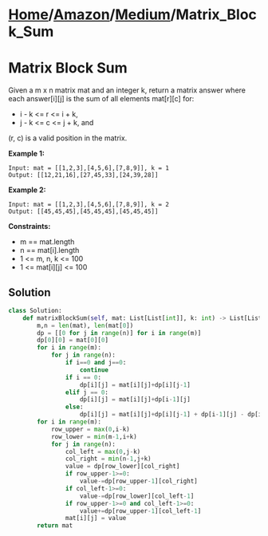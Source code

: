 # [Home](./../..)/[Amazon](./..)/[Medium](./)/Matrix_Block_Sum
<h1>Matrix Block Sum</h1>

<p>
Given a m x n matrix mat and an integer k, return a matrix answer where each answer[i][j] is the sum of all elements mat[r][c] for:
</p>

* i - k <= r <= i + k,
* j - k <= c <= j + k, and

<p>
(r, c) is a valid position in the matrix.
</p>

<b>Example 1:</b>

    Input: mat = [[1,2,3],[4,5,6],[7,8,9]], k = 1
    Output: [[12,21,16],[27,45,33],[24,39,28]]
    
<b>Example 2:</b>

    Input: mat = [[1,2,3],[4,5,6],[7,8,9]], k = 2
    Output: [[45,45,45],[45,45,45],[45,45,45]]

<b>Constraints:</b>

- m == mat.length
- n == mat[i].length
- 1 <= m, n, k <= 100
- 1 <= mat[i][j] <= 100

<h2>Solution</h2>

```python
class Solution:
    def matrixBlockSum(self, mat: List[List[int]], k: int) -> List[List[int]]:
        m,n = len(mat), len(mat[0])
        dp = [[0 for j in range(n)] for i in range(m)]
        dp[0][0] = mat[0][0]
        for i in range(m):
            for j in range(n):
                if i==0 and j==0:
                    continue
                if i == 0:
                    dp[i][j] = mat[i][j]+dp[i][j-1]
                elif j == 0:
                    dp[i][j] = mat[i][j]+dp[i-1][j]
                else:
                    dp[i][j] = mat[i][j]+dp[i][j-1] + dp[i-1][j] - dp[i-1][j-1]
        for i in range(m):
            row_upper = max(0,i-k)
            row_lower = min(m-1,i+k)
            for j in range(n):
                col_left = max(0,j-k)
                col_right = min(n-1,j+k)
                value = dp[row_lower][col_right]
                if row_upper-1>=0:
                    value-=dp[row_upper-1][col_right]
                if col_left-1>=0:
                    value-=dp[row_lower][col_left-1]
                if row_upper-1>=0 and col_left-1>=0:
                    value+=dp[row_upper-1][col_left-1]
                mat[i][j] = value
        return mat
```
